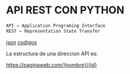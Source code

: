 # API REST CON PYTHON

```python
API = Application Programing Interface
REST = Representation State Transfer 
```

[json](json)
[codigos](https://developer.mozilla.org/en-US/docs/Web/HTTP/Status) 

La estructura de una direccion API es:

https://paginaweb.com/{nombre}/{id}